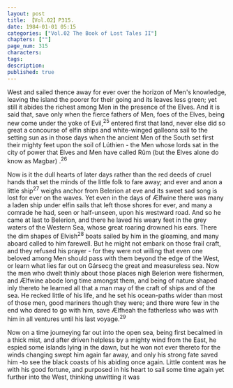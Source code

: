```yaml
---
layout: post
title: 【Vol.02】P315.
date: 1984-01-01 05:15
categories: ["Vol.02 The Book of Lost Tales II"]
chapters: [""]
page_num: 315
characters: 
tags: 
description: 
published: true
---
```


<p style="text-indent: 0;">
West and sailed thence away for ever over the horizon of Men's knowledge, leaving the island the poorer for their going and its leaves less green; yet still it abides the richest among Men in the presence of the Elves. And it is said that, save only when the fierce fathers of Men, foes of the Elves, being new come under the yoke of Evil,<SUP>25</SUP> entered first that land, never else did so great a concourse of elfin ships and white-winged galleons sail to the setting sun as in those days when the ancient Men of the South set first their mighty feet upon the soil of Lúthien - the Men whose lords sat in the city of power that Elves and Men have called Rûm (but the Elves alone do know as Magbar) .<SUP>26</SUP>
</p>

Now is it the dull hearts of later days rather than the red deeds of cruel hands that set the minds of the little folk to fare away; and ever and anon a little ship<SUP>27</SUP> weighs anchor from Belerion at eve and its sweet sad song is lost for ever on the waves. Yet even in the days of Ælfwine there was many a laden ship under elfin sails that left those shores for ever, and many a comrade he had, seen or half-unseen, upon his westward road. And so he came at last to Belerion, and there he laved his weary feet in the grey waters of the Western Sea, whose great roaring drowned his ears. There the dim shapes of Elvish<SUP>28</SUP> boats sailed by him in the gloaming, and many aboard called to him farewell. But he might not embark on those frail craft, and they refused his prayer - for they were not willing that even one beloved among Men should pass with them beyond the edge of the West, or learn what lies far out on Gársecg the great and measureless sea. Now the men who dwelt thinly about those places nigh Belerion were fishermen, and Ælfwine abode long time amongst them, and being of nature shaped inly thereto he learned all that a man may of the craft of ships and of the sea. He recked little of his life, and he set his ocean-paths wider than most of those men, good mariners though they were; and there were few in the end who dared to go with him, save Ælfheah the fatherless who was with him in all ventures until his last voyage.<SUP>29</SUP>

Now on a time journeying far out into the open sea, being first becalmed in a thick mist, and after driven helpless by a mighty wind from the East, he espied some islands lying in the dawn, but he won not ever thereto for the winds changing swept him again far away, and only his strong fate saved him -to see the black coasts of his abiding once again. Little content was he with his good fortune, and purposed in his heart to sail some time again yet further into the West, thinking unwitting it was

